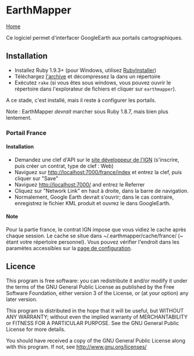 EarthMapper
===========

[Home][3]

Ce logiciel permet d'interfacer GoogleEarth aux portails cartographiques.

## Installation

- Installez Ruby 1.9.3+ (pour Windows, utilisez [RubyInstaller][1])
- Téléchargez [l'archive][6] et décompressez la dans un répertoire
- Exécutez `rake` (si vous êtes sous windows, vous pouvez ouvrir le répertoire
 dans l'explorateur de fichiers et cliquer sur `earthmapper`).

A ce stade, c'est installé, mais il reste à configurer les portails.

Note : EarthMapper _devrait_ marcher sous Ruby 1.8.7, mais bien plus lentement.

### Portail France

#### Installation

- Demandez une clef d'API sur le [site développeur de l'IGN][2]
(s'inscrire, puis créer un contrat, type de clef : Web)
- Naviguez sur [http://localhost:7000/france/index][5] et entrez la clef, puis 
cliquer sur "Save"
- Naviguez [http://localhost:7000/][4] and entrez le Referrer
- Cliquez sur "Network Link" en haut à droite, dans la barre de navigation.
- Normalement, Google Earth devrait s'ouvrir; dans le cas contraire, 
enregistrez le fichier KML produit et ouvrez le dans GoogleEarth.

#### Note

Pour la partie france, le contrat IGN impose que vous vidiez le cache après
chaque session. Le cache se situe dans ~/.earthmapper/cache/france/
(~ étant votre répertoire personnel). Vous pouvez vérifier l'endroit dans les 
paramètes accessibles sur la [page de configuration][4].

## Licence

This program is free software: you can redistribute it and/or modify
it under the terms of the GNU General Public License as published by
the Free Software Foundation, either version 3 of the License, or
(at your option) any later version.

This program is distributed in the hope that it will be useful,
but WITHOUT ANY WARRANTY; without even the implied warranty of
MERCHANTABILITY or FITNESS FOR A PARTICULAR PURPOSE.  See the
GNU General Public License for more details.

You should have received a copy of the GNU General Public License
along with this program.  If not, see <http://www.gnu.org/licenses/>
    
  [1]: http://rubyinstaller.org/
  [2]: http://api.ign.fr/moncompte/login
  [3]: https://github.com/leucos/earthmapper/
  [4]: http://localhost:7000/
  [5]: http://localhost:7000/france/index
  [6]: https://github.com/leucos/earthmapper/archive/master.zip